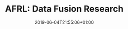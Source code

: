 ---
title: "AFRL: Data Fusion Research"
date: 2019-06-04T21:55:06+01:00
draft: true

summaryImage: "summary.jpg"
---